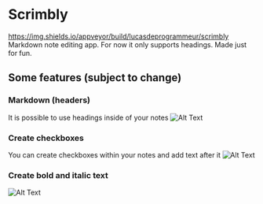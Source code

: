 # Scrimbly
https://img.shields.io/appveyor/build/lucasdeprogrammeur/scrimbly
Markdown note editing app. For now it only supports headings. Made just for fun.

## Some features (subject to change)

### Markdown (headers)
It is possible to use headings inside of your notes
![Alt Text](https://s4.gifyu.com/images/Markdown.gif)

### Create checkboxes
You can create checkboxes within your notes and add text after it
![Alt Text](https://s4.gifyu.com/images/Checkboxes.gif)

### Create bold and italic text
![Alt Text](https://s4.gifyu.com/images/text-emphasis.gif)

